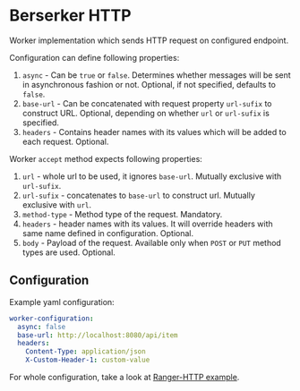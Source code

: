 # Berserker HTTP

Worker implementation which sends HTTP request on configured endpoint.

Configuration can define following properties:
1. `async` - Can be `true` or `false`. Determines whether messages will be sent in asynchronous fashion or not. Optional, if not specified, defaults to `false`.
2. `base-url` - Can be concatenated with request property `url-sufix` to construct URL. Optional, depending on whether `url` or `url-sufix` is specified.
3. `headers` - Contains header names with its values which will be added to each request. Optional.

Worker `accept` method expects following properties:
1. `url` - whole url to be used, it ignores `base-url`. Mutually exclusive with `url-sufix`.
2. `url-sufix` - concatenates to `base-url` to construct url. Mutually exclusive with `url`.
3. `method-type` - Method type of the request. Mandatory.
4. `headers` - header names with its values. It will override headers with same name defined in configuration. Optional.
5. `body` - Payload of the request. Available only when `POST` or `PUT` method types are used. Optional.

## Configuration

Example yaml configuration:

```yaml
worker-configuration:
  async: false
  base-url: http://localhost:8080/api/item
  headers:
    Content-Type: application/json
    X-Custom-Header-1: custom-value
```

For whole configuration, take a look at [Ranger-HTTP example](../berserker-runner/src/example/resources/ranger-http.yml).